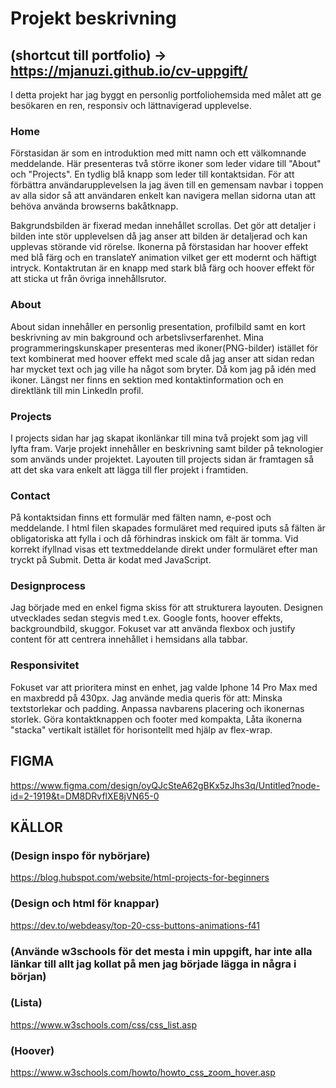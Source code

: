 # Projekt beskrivning

## (shortcut till portfolio) ->  https://mjanuzi.github.io/cv-uppgift/

I detta projekt har jag byggt en personlig portfoliohemsida med målet att ge besökaren en ren, responsiv och lättnavigerad upplevelse. 

### Home
Förstasidan är som en introduktion med mitt namn och ett välkomnande meddelande. Här presenteras två större ikoner som leder vidare till "About" och "Projects". En tydlig blå knapp som leder till kontaktsidan.
För att förbättra användarupplevelsen la jag även till en gemensam navbar i toppen av alla sidor så att användaren enkelt kan navigera mellan sidorna utan att behöva använda browserns bakåtknapp. 

Bakgrundsbilden är fixerad medan innehållet scrollas. Det gör att detaljer i bilden inte stör upplevelsen då jag anser att bilden är detaljerad och kan upplevas störande vid rörelse.
Ikonerna på förstasidan har hoover effekt med blå färg och en translateY animation vilket ger ett modernt och häftigt intryck.
Kontaktrutan är en knapp med stark blå färg och hoover effekt för att sticka ut från övriga innehållsrutor. 

### About
About sidan innehåller en personlig presentation, profilbild samt en kort beskrivning av min bakground och arbetslivserfarenhet. 
Mina programmeringskunskaper presenteras med ikoner(PNG-bilder) istället för text kombinerat med hoover effekt med scale då jag anser att sidan redan har mycket text och jag ville ha något som bryter. Då kom jag på idén med ikoner.
Längst ner finns en sektion med kontaktinformation och en direktlänk till min LinkedIn profil. 

### Projects
I projects sidan har jag skapat ikonlänkar till mina två projekt som jag vill lyfta fram.
Varje projekt innehåller en beskrivning samt bilder på teknologier som används under projektet.
Layouten till projects sidan är framtagen så att det ska vara enkelt att lägga till fler projekt i framtiden.


### Contact
På kontaktsidan finns ett formulär med fälten namn, e-post och meddelande. 
I html filen skapades formuläret med required iputs så fälten är obligatoriska att fylla i och då förhindras inskick om fält är tomma. 
Vid korrekt ifyllnad visas ett textmeddelande direkt under formuläret efter man tryckt på Submit. Detta är kodat med JavaScript. 

### Designprocess
Jag började med en enkel figma skiss för att strukturera layouten. Designen utvecklades sedan stegvis med t.ex. Google fonts, hoover effekts, backgroundbild, skuggor. 
Fokuset var att använda flexbox och justify content för att centrera innehållet i hemsidans alla tabbar. 

### Responsivitet
Fokuset var att prioritera minst en enhet, jag valde Iphone 14 Pro Max med en maxbredd på 430px. Jag använde media queris för att:
Minska textstorlekar och padding.
Anpassa navbarens placering och ikonernas storlek.
Göra kontaktknappen och footer med kompakta,
Låta ikonerna "stacka" vertikalt istället för horisontellt med hjälp av flex-wrap.





## FIGMA
https://www.figma.com/design/oyQJcSteA62gBKx5zJhs3q/Untitled?node-id=2-1919&t=DM8DRvflXE8jVN65-0 

## KÄLLOR
### (Design inspo för nybörjare)
https://blog.hubspot.com/website/html-projects-for-beginners 

### (Design och html för knappar)
https://dev.to/webdeasy/top-20-css-buttons-animations-f41 

### (Använde w3schools för det mesta i min uppgift, har inte alla länkar till allt jag kollat på men jag började lägga in några i början)
### (Lista)

https://www.w3schools.com/css/css_list.asp 
### (Hoover)

https://www.w3schools.com/howto/howto_css_zoom_hover.asp 

